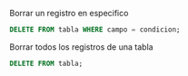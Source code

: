 Borrar un registro en especifico

```sql
DELETE FROM tabla WHERE campo = condicion;
```

Borrar todos los registros de una tabla

```sql
DELETE FROM tabla;
```